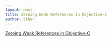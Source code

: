```yaml
---
layout: post
title: Zeroing Weak References in Objective-C
author: Ethan
---
```


[Zeroing Weak References in Objective-C](http://mikeash.com/pyblog/friday-qa-2010-07-16-zeroing-weak-references-in-objective-c.html)
